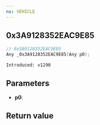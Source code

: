 ```yaml
---
ns: VEHICLE
---
```

## 0x3A9128352EAC9E85

```c
// 0x3A9128352EAC9E85
Any _0x3A9128352EAC9E85(Any p0);
```

```
Introduced: v1290
```

## Parameters
* **p0**:

## Return value
